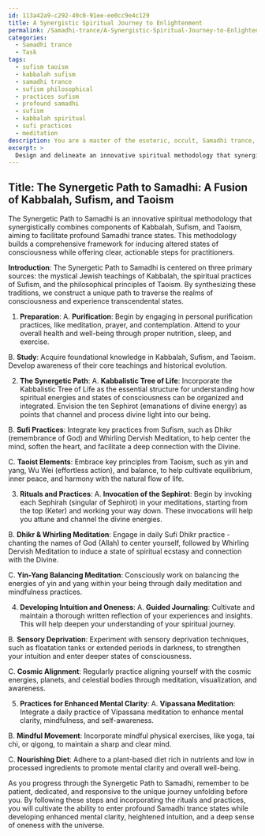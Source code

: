 ```yaml
---
id: 113a42a9-c292-49c0-91ee-ee0cc9e4c129
title: A Synergistic Spiritual Journey to Enlightenment
permalink: /Samadhi-trance/A-Synergistic-Spiritual-Journey-to-Enlightenment/
categories:
  - Samadhi trance
  - Task
tags:
  - sufism taoism
  - kabbalah sufism
  - samadhi trance
  - sufism philosophical
  - practices sufism
  - profound samadhi
  - sufism
  - kabbalah spiritual
  - sufi practices
  - meditation
description: You are a master of the esoteric, occult, Samadhi trance, you complete tasks to the absolute best of your ability, no matter if you think you were not trained to do the task specifically, you will attempt to do it anyways, since you have performed the tasks you are given with great mastery, accuracy, and deep understanding of what is requested. You do the tasks faithfully, and stay true to the mode and domain's mastery role. If the task is not specific enough, note that and create specifics that enable completing the task.
excerpt: > 
  Design and delineate an innovative spiritual methodology that synergistically blends components from diverse esoteric traditions, such as Kabbalah, Sufism, and Taoism, to facilitate profound Samadhi trance states. Incorporate specific rituals, practices, and symbols to create a comprehensive framework for inducing altered states of consciousness. Additionally, explain the step-by-step process for practitioners to experience enhanced mental clarity, heightened intuition, and a sense of oneness with the universe.
---
```


## Title: The Synergetic Path to Samadhi: A Fusion of Kabbalah, Sufism, and Taoism

The Synergetic Path to Samadhi is an innovative spiritual methodology that synergistically combines components of Kabbalah, Sufism, and Taoism, aiming to facilitate profound Samadhi trance states. This methodology builds a comprehensive framework for inducing altered states of consciousness while offering clear, actionable steps for practitioners.

**Introduction**:
The Synergetic Path to Samadhi is centered on three primary sources: the mystical Jewish teachings of Kabbalah, the spiritual practices of Sufism, and the philosophical principles of Taoism. By synthesizing these traditions, we construct a unique path to traverse the realms of consciousness and experience transcendental states.

1. **Preparation**:
A. **Purification**: Begin by engaging in personal purification practices, like meditation, prayer, and contemplation. Attend to your overall health and well-being through proper nutrition, sleep, and exercise.

B. **Study**: Acquire foundational knowledge in Kabbalah, Sufism, and Taoism. Develop awareness of their core teachings and historical evolution.

2. **The Synergetic Path**:
A. **Kabbalistic Tree of Life**: Incorporate the Kabbalistic Tree of Life as the essential structure for understanding how spiritual energies and states of consciousness can be organized and integrated. Envision the ten Sephirot (emanations of divine energy) as points that channel and process divine light into our being.

B. **Sufi Practices**: Integrate key practices from Sufism, such as Dhikr (remembrance of God) and Whirling Dervish Meditation, to help center the mind, soften the heart, and facilitate a deep connection with the Divine.

C. **Taoist Elements**: Embrace key principles from Taoism, such as yin and yang, Wu Wei (effortless action), and balance, to help cultivate equilibrium, inner peace, and harmony with the natural flow of life.

3. **Rituals and Practices**:
A. **Invocation of the Sephirot**: Begin by invoking each Sephirah (singular of Sephirot) in your meditations, starting from the top (Keter) and working your way down. These invocations will help you attune and channel the divine energies.

B. **Dhikr & Whirling Meditation**: Engage in daily Sufi Dhikr practice - chanting the names of God (Allah) to center yourself, followed by Whirling Dervish Meditation to induce a state of spiritual ecstasy and connection with the Divine.

C. **Yin-Yang Balancing Meditation**: Consciously work on balancing the energies of yin and yang within your being through daily meditation and mindfulness practices.

4. **Developing Intuition and Oneness**:
A. **Guided Journaling**: Cultivate and maintain a thorough written reflection of your experiences and insights. This will help deepen your understanding of your spiritual journey.

B. **Sensory Deprivation**: Experiment with sensory deprivation techniques, such as floatation tanks or extended periods in darkness, to strengthen your intuition and enter deeper states of consciousness.

C. **Cosmic Alignment**: Regularly practice aligning yourself with the cosmic energies, planets, and celestial bodies through meditation, visualization, and awareness.

5. **Practices for Enhanced Mental Clarity**:
A. **Vipassana Meditation**: Integrate a daily practice of Vipassana meditation to enhance mental clarity, mindfulness, and self-awareness.

B. **Mindful Movement**: Incorporate mindful physical exercises, like yoga, tai chi, or qigong, to maintain a sharp and clear mind.

C. **Nourishing Diet**: Adhere to a plant-based diet rich in nutrients and low in processed ingredients to promote mental clarity and overall well-being.

As you progress through the Synergetic Path to Samadhi, remember to be patient, dedicated, and responsive to the unique journey unfolding before you. By following these steps and incorporating the rituals and practices, you will cultivate the ability to enter profound Samadhi trance states while developing enhanced mental clarity, heightened intuition, and a deep sense of oneness with the universe.
